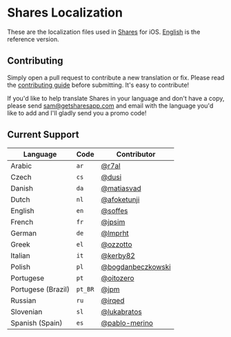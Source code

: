 # Shares Localization

These are the localization files used in [Shares](http://getsharesapp.com) for iOS. [English](en.lproj/Localizable.strings) is the reference version.


## Contributing

Simply open a pull request to contribute a new translation or fix. Please read the [contributing guide](Contributing.markdown) before submitting. It's easy to contribute!

If you'd like to help translate Shares in your language and don't have a copy, please send <sam@getsharesapp.com> and email with the language you'd like to add and I'll gladly send you a promo code!


## Current Support

Language             | Code      | Contributor
---------------------|-----------|------------
Arabic               | `ar`      | [@r7al](https://github.com/r7al)
Czech                | `cs`      | [@dusi](https://github.com/dusi)
Danish               | `da`      | [@matiasvad](https://github.com/matiasvad)
Dutch                | `nl`      | [@afoketunji](https://github.com/afoketunji)
English              | `en`      | [@soffes](https://github.com/soffes)
French               | `fr`      | [@jpsim](https://github.com/jpsim)
German               | `de`      | [@lmprht](https://github.com/lmprht)
Greek                | `el`      | [@ozzotto](https://github.com/ozzotto)
Italian		           | `it`      | [@kerby82](https://github.com/kerby82)
Polish               | `pl`      | [@bogdanbeczkowski](https://github.com/bogdanbeczkowski)
Portugese            | `pt`      | [@oitozero](https://github.com/oitozero)
Portugese (Brazil)   | `pt_BR` 	 | [@jpm](https://github.com/jpm)
Russian              | `ru`      | [@irqed](https://github.com/irqed)
Slovenian            | `sl`      | [@lukabratos](https://github.com/lukabratos)
Spanish (Spain)      | `es`      | [@pablo-merino](https://github.com/pablo-merino)

